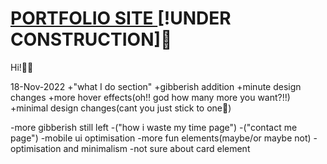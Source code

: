 <H1><a href="https://aadit-garg.github.io">PORTFOLIO SITE </a>[!UNDER CONSTRUCTION]🚧</H1>

Hi!🚀🚀

18-Nov-2022
+"what I do section"
+gibberish addition
+minute design changes
+more hover effects(oh!! god how many more you want?!!)
+minimal design changes(cant you just stick to one🤨)

-more gibberish still left
-("how i waste my time page")
-("contact me page")
-mobile ui optimisation
-more fun elements(maybe/or maybe not)
-optimisation and minimalism
-not sure about card element
